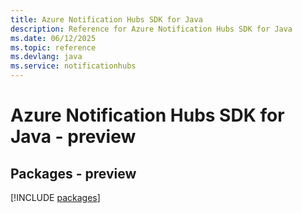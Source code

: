 ```yaml
---
title: Azure Notification Hubs SDK for Java
description: Reference for Azure Notification Hubs SDK for Java
ms.date: 06/12/2025
ms.topic: reference
ms.devlang: java
ms.service: notificationhubs
---
```

# Azure Notification Hubs SDK for Java - preview
## Packages - preview
[!INCLUDE [packages](notification-hubs-index.md)]